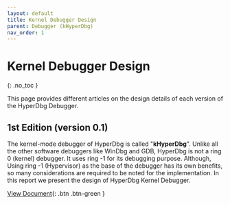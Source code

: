 ```yaml
---
layout: default
title: Kernel Debugger Design
parent: Debugger (kHyperDbg)
nav_order: 1
---
```


# Kernel Debugger Design
{: .no_toc }

This page provides different articles on the design details of each version of the HyperDbg Debugger.

## 1st Edition (version 0.1)

The kernel-mode debugger of HyperDbg is called "**kHyperDbg**". Unlike all the other software debuggers like WinDbg and GDB, HyperDbg is not a ring 0 (kernel) debugger. It uses ring -1 for its debugging purpose. Although, Using ring -1 (Hypervisor) as the base of the debugger has its own benefits, so many considerations are required to be noted for the implementation. In this report we present the design of HyperDbg Kernel Debugger.

[View Document](https://research.hyperdbg.org/assets/documents/kernel-debugger-design-1st-edition.pdf){: .btn .btn-green }
